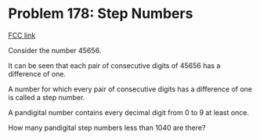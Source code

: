 # Problem 178: Step Numbers

[FCC link](https://www.freecodecamp.org/learn/coding-interview-prep/project-euler/problem-178-step-numbers)

Consider the number 45656.

It can be seen that each pair of consecutive digits of 45656 has a difference of
one.

A number for which every pair of consecutive digits has a difference of one is
called a step number.

A pandigital number contains every decimal digit from 0 to 9 at least once.

How many pandigital step numbers less than 1040 are there?
